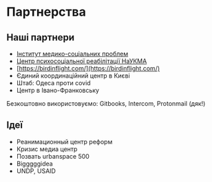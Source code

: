 # Партнерства

## **Наші партнери**

* [Інститут медико-соціальних проблем](https://www.facebook.com/%D0%86%D0%BD%D1%81%D1%82%D0%B8%D1%82%D1%83%D1%82-%D0%BC%D0%B5%D0%B4%D0%B8%D0%BA%D0%BE-%D1%81%D0%BE%D1%86%D1%96%D0%B0%D0%BB%D1%8C%D0%BD%D0%B8%D1%85-%D0%BF%D1%80%D0%BE%D0%B1%D0%BB%D0%B5%D0%BC-105580844234157/?__cft__[0]=AZXABZdsKdMepUKXzTJ659lY5_3Er6XSzeX6rttUCjFckkRDq_CpTywndACrUUeC4gA4vhZaW6Hh2uNU4Zue7nfF5lF1awW5EhgDHGwKFVeYtU55NHoqty2tGzDifNI5EOtHFZfJ7l6I8TZ_NnWG7Od4&__tn__=kK-R)
* [Центр психосоціальної реабілітації НаУКМА](https://www.facebook.com/kmarehab/?__cft__[0]=AZXABZdsKdMepUKXzTJ659lY5_3Er6XSzeX6rttUCjFckkRDq_CpTywndACrUUeC4gA4vhZaW6Hh2uNU4Zue7nfF5lF1awW5EhgDHGwKFVeYtU55NHoqty2tGzDifNI5EOtHFZfJ7l6I8TZ_NnWG7Od4&__tn__=kK-R)
* [https://birdinflight.com/](https://birdinflight.com/)
* Єдиний координаційний центр в Києві
* Штаб: Одеса проти covid
* Центр в Івано-Франковську

Безкоштовно використовуємо: Gitbooks, Intercom, Protonmail \(дяк!\)

## Ідеї

* Реанимационный центр реформ
* Кризис медиа центр
* Позвать urbanspace 500
* Bigggggidea
* UNDP, USAID

